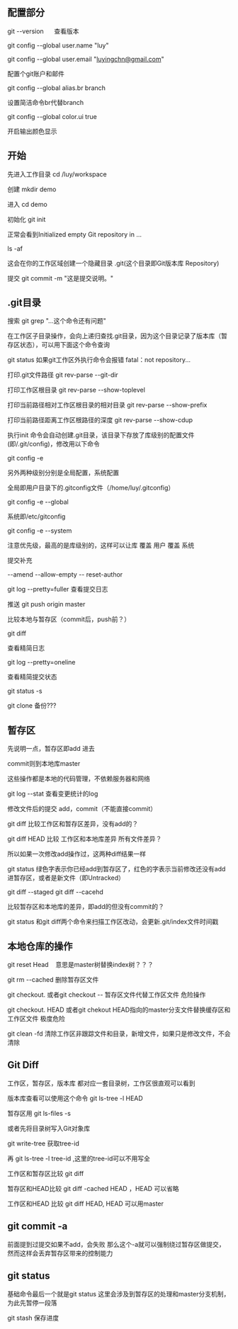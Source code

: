 ## 配置部分

git --version      
查看版本    

git config --global user.name "luy"  

git config --global user.email "luyingchn@gmail.com"    

配置个git账户和邮件    

git config --global alias.br branch    

设置简洁命令br代替branch

git config --global color.ui true

开启输出颜色显示

## 开始
先进入工作目录 cd /luy/workspace

创建 mkdir demo

进入 cd demo

初始化 git init

正常会看到Initialized empty Git repository in ...

ls -af

这会在你的工作区域创建一个隐藏目录 .git(这个目录即Git版本库 Repository)

提交 git commit -m "这是提交说明。"

## .git目录

搜索 git grep "...这个命令还有问题"

在工作区子目录操作，会向上递归查找.git目录，因为这个目录记录了版本库（暂存区状态），可以用下面这个命令查询

git status 如果git工作区外执行命令会报错 fatal：not repository...

打印.git文件路径 git rev-parse --git-dir

打印工作区根目录 git rev-parse --show-toplevel

打印当前路径相对工作区根目录的相对目录 git rev-parse --show-prefix

打印当前路径距离工作区根路径的深度 git rev-parse --show-cdup 

执行init 命令会自动创建.git目录，该目录下存放了库级别的配置文件(即/.git/config)，修改用以下命令

git config -e

另外两种级别分别是全局配置，系统配置

全局即用户目录下的.gitconfig文件（/home/luy/.gitconfig）

git config -e --global

系统即/etc/gitconfig

git config -e --system

注意优先级，最高的是库级别的，这样可以让库 覆盖 用户 覆盖 系统

提交补充

--amend
--allow-empty
-- reset-author

git log --pretty=fuller 查看提交日志

推送 git push origin master

比较本地与暂存区（commit后，push前？）

git diff

查看精简日志

git log --pretty=oneline

查看精简提交状态

git status -s

git clone 备份???

## 暂存区

先说明一点，暂存区即add 进去

commit则到本地库master

这些操作都是本地的代码管理，不依赖服务器和网络

git log --stat 查看变更统计的log

修改文件后的提交 add，commit（不能直接commit）

git diff 比较工作区和暂存区差异，没有add的？

git diff HEAD 比较 工作区和本地库差异 所有文件差异？

所以如果一次修改add操作过，这两种diff结果一样

git status 绿色字表示你已经add到暂存区了，红色的字表示当前修改还没有add进暂存区，或者是新文件（即Untracked）

git diff --staged
git diff --cacehd

比较暂存区和本地库的差异，即add的但没有commit的？

git status 和git diff两个命令来扫描工作区改动，会更新.git/index文件时间戳

## 本地仓库的操作

git reset Head    意思是master树替换index树？？？

git rm --cached <file> 删除暂存区文件
  
git checkout. 或者git checkout -- <file> 暂存区文件代替工作区文件 危险操作
  
git checkout. HEAD 或者git chekout <file> HEAD指向的master分支文件替换缓存区和工作区文件 极度危险 
  
git clean -fd 清除工作区非跟踪文件和目录，新增文件，如果只是修改文件，不会清除
  
## Git Diff
工作区，暂存区，版本库 都对应一套目录树，工作区很直观可以看到

版本库查看可以使用这个命令 git ls-tree -l HEAD

暂存区用 git ls-files -s

或者先将目录树写入Git对象库

git write-tree 获取tree-id

再 git ls-tree -l tree-id ,这里的tree-id可以不用写全

工作区和暂存区比较 git diff

暂存区和HEAD比较 git diff -cached HEAD ，HEAD 可以省略

工作区和HEAD 比较 git diff HEAD, HEAD 可以用master

## git commit -a 
前面提到过提交如果不add，会失败 那么这个-a就可以强制绕过暂存区做提交，然而这样会丢弃暂存区带来的控制能力

## git status

基础命令最后一个就是git status 
这里会涉及到暂存区的处理和master分支机制，为此先暂停一段落

git stash 保存进度



































